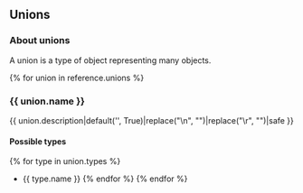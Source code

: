## Unions

### About unions
A union is a type of object representing many objects.

{% for union in reference.unions %}
### {{ union.name }}   
{{ union.description|default('', True)|replace("\n", "")|replace("\r", "")|safe }}

#### Possible types
{% for type in union.types %}        
- {{ type.name }}
{% endfor %}
{% endfor %}
